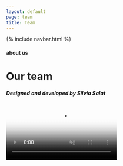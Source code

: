 ```yaml
---
layout: default
page: team
title: Team
---
```


{% include navbar.html %}

<div class="team-section">
<div class="team-text-container">
    <h4 class="team-tag">about us</h4>
    <h1 class="team-title">Our team</h1>
    <h5 class="footer">Designed and developed by <span class="footer-span">Silvia Salat</span></h5>
</div>
<div class="team-cards-container">
    <div class="team-card card-1" style="background-image: url(/assets/images/team-john.png)"></div>
    <div class="team-card card-2" style="background-image: url(/assets/images/team-sam.png)" ></div>
    <div class="team-card card-3" style="background-image: url(/assets/images/team-jane.png)"></div>
    <div class="team-card card-4" style="background-image: url(/assets/images/team-carlos.png)"></div>
</div>
    <div class="team-video-container">  
        <video playsinline autoplay muted loop poster="/assets/images/team-video.jpg">
            <source src="/assets/images/team.mp4" type="video/mp4">
        </video>
    </div> 
</div>
